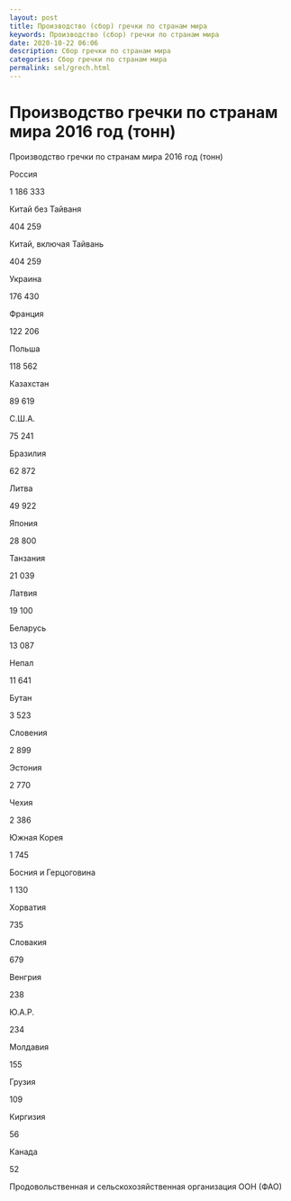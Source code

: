 ```yaml
---
layout: post
title: Производство (сбор) гречки по странам мира 
keywords: Производство (сбор) гречки по странам мира
date: 2020-10-22 06:06
description: Сбор гречки по странам мира
categories: Сбор гречки по странам мира
permalink: sel/grech.html
---
```


# Производство гречки по странам мира 2016 год (тонн)




Производство гречки по странам мира 2016 год (тонн)









Россия


1 186 333






Китай без Тайваня


404 259






Китай, включая Тайвань


404 259






Украина


176 430






Франция


122 206






Польша


118 562






Казахстан


89 619






С.Ш.А.


75 241






Бразилия


62 872






Литва


49 922






Япония


28 800






Танзания


21 039






Латвия


19 100






Беларусь


13 087






Непал


11 641






Бутан


3 523






Словения


2 899






Эстония


2 770






Чехия


2 386






Южная Корея


1 745






Босния и Герцоговина


1 130






Хорватия


735






Словакия


679






Венгрия


238






Ю.А.Р.


234






Молдавия


155






Грузия


109






Киргизия


56






Канада


52








Продовольственная и сельскохозяйственная организация ООН (ФАО) 


			
